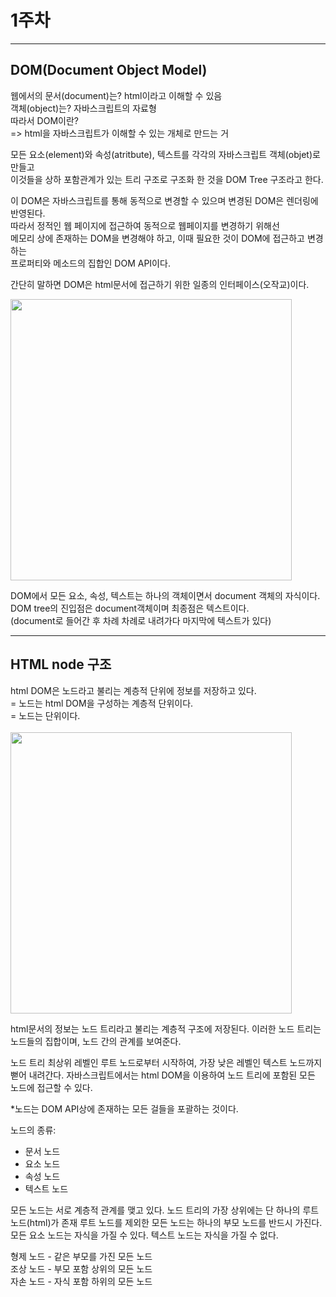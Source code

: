 # 1주차

---

## DOM(Document Object Model)

웹에서의 문서(document)는? html이라고 이해할 수 있음  
객체(object)는? 자바스크립트의 자료형  
따라서 DOM이란?  
=> html을 자바스크립트가 이해할 수 있는 개체로 만드는 거

모든 요소(element)와 속성(atritbute), 텍스트를 각각의 자바스크립트 객체(objet)로 만들고  
이것들을 상하 포함관계가 있는 트리 구조로 구조화 한 것을 DOM Tree 구조라고 한다.

이 DOM은 자바스크립트를 통해 동적으로 변경할 수 있으며 변경된 DOM은 렌더링에 반영된다.  
따라서 정적인 웹 페이지에 접근하여 동적으로 웹페이지를 변경하기 위해선  
메모리 상에 존재하는 DOM을 변경해야 하고, 이때 필요한 것이 DOM에 접근하고 변경하는  
프로퍼티와 메소드의 집합인 DOM API이다.

간단히 말하면 DOM은 html문서에 접근하기 위한 일종의 인터페이스(오작교)이다.  
  
<img src="https://media.vlpt.us/images/kkm8314/post/de17c669-e3a6-41f8-90c0-cb1d9a9ab0dd/image.png" width="450px"></img><br/>

DOM에서 모든 요소, 속성, 텍스트는 하나의 객체이면서 document 객체의 자식이다.  
DOM tree의 진입점은 document객체이며 최종점은 텍스트이다.  
(document로 들어간 후 차례 차례로 내려가다 마지막에 텍스트가 있다)

---

## HTML node 구조

html DOM은 노드라고 불리는 계층적 단위에 정보를 저장하고 있다.  
= 노드는 html DOM을 구성하는 계층적 단위이다.  
= 노드는 단위이다.
<br/>
<br/>
<img src="http://www.tcpschool.com/lectures/img_js_htmldom.png" width="450px"></img><br/>

html문서의 정보는 노드 트리라고 불리는 계층적 구조에 저장된다.
이러한 노드 트리는 노드들의 집합이며, 노드 간의 관계를 보여준다.

노드 트리 최상위 레벨인 루트 노드로부터 시작하여, 가장 낮은 레벨인 텍스트 노드까지 뻗어 내려간다.
자바스크립트에서는 html DOM을 이용하여 노드 트리에 포함된 모든 노드에 접근할 수 있다.

\*노드는 DOM API상에 존재하는 모든 걸들을 포괄하는 것이다.

노드의 종류:

- 문서 노드
- 요소 노드
- 속성 노드
- 텍스트 노드

모든 노드는 서로 계층적 관계를 맺고 있다.
노드 트리의 가장 상위에는 단 하나의 루트 노드(html)가 존재
루트 노드를 제외한 모든 노드는 하나의 부모 노드를 반드시 가진다.
모든 요소 노드는 자식을 가질 수 있다.
텍스트 노드는 자식을 가질 수 없다.

형제 노드 - 같은 부모를 가진 모든 노드  
조상 노드 - 부모 포함 상위의 모든 노드  
자손 노드 - 자식 포함 하위의 모든 노드
